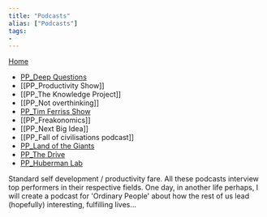 ```yaml
---
title: "Podcasts"
alias: ["Podcasts"]
tags:
- 
---
```

[Home](https://93jy.github.io/quartz/)

- [PP_Deep Questions](notes/PP_Deep%20Questions.md)
- [[PP_Productivity Show]]
- [[PP_The Knowledge Project]]
- [[PP_Not overthinking]]
- [PP_Tim Ferriss Show](notes/PP_Tim%20Ferriss%20Show.md)
- [[PP_Freakonomics]]
- [[PP_Next Big Idea]]
- [[PP_Fall of civilisations podcast]]
- [PP_Land of the Giants](notes/PP_Land%20of%20the%20Giants.md)
- [PP_The Drive](notes/PP_The%20Drive.md)
- [PP_Huberman Lab](notes/PP_Huberman%20Lab.md)

Standard self development / productivity fare. All these podcasts interview top performers in their respective fields. One day, in another life perhaps, I will create a podcast for 'Ordinary People' about how the rest of us lead (hopefully) interesting, fulfilling lives...

